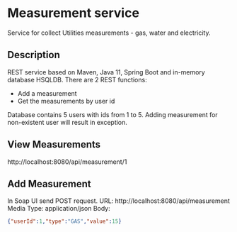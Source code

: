 # Measurement service
Service for collect Utilities measurements - gas, water and electricity.

## Description
REST service based on Maven, Java 11, Spring Boot and in-memory database HSQLDB.
There are 2 REST functions:
- Add a measurement
- Get the measurements by user id

Database contains 5 users with ids from 1 to 5.
Adding measurement for non-existent user will result in exception.

## View Measurements
http://localhost:8080/api/measurement/1

## Add Measurement
In Soap UI send POST request.
URL: http://localhost:8080/api/measurement
Media Type: application/json
Body:
```json
{"userId":1,"type":"GAS","value":15}
```